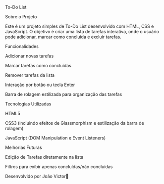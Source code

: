 To-Do List

Sobre o Projeto

Este é um projeto simples de To-Do List desenvolvido com HTML, CSS e JavaScript. O objetivo é criar uma lista de tarefas interativa, onde o usuário pode adicionar, marcar como concluída e excluir tarefas.

Funcionalidades

Adicionar novas tarefas

Marcar tarefas como concluídas

Remover tarefas da lista

Interação por botão ou tecla Enter

Barra de rolagem estilizada para organização das tarefas

Tecnologias Utilizadas

HTML5

CSS3 (incluindo efeitos de Glassmorphism e estilização da barra de rolagem)

JavaScript (DOM Manipulation e Event Listeners)


Melhorias Futuras

Edição de Tarefas diretamente na lista

Filtros para exibir apenas concluídas/não concluídas

Desenvolvido por João Victor🚀
